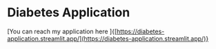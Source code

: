 # Diabetes Application
[You can reach my application here ]{[https://diabetes-application.streamlit.app/](https://diabetes-application.streamlit.app/)}
